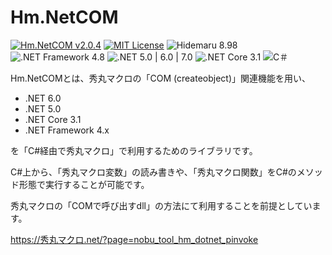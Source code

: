 # Hm.NetCOM

[![Hm.NetCOM v2.0.4](https://img.shields.io/badge/Hm.NetCOM-v2.0.4-6479ff.svg)](https://github.com/komiyamma/hidemaru_dotnet_com/releases)
[![MIT License](https://img.shields.io/badge/license-MIT-blue.svg?style=flat)](LICENSE)
![Hidemaru 8.98](https://img.shields.io/badge/Hidemaru-v8.98-6479ff.svg)
![.NET Framework 4.8](https://img.shields.io/badge/.NET_Framework-v4.8-6479ff.svg)
![.NET 5.0 | 6.0 | 7.0](https://img.shields.io/badge/.NET-v5.0_－_v7.0-6479ff.svg)
![.NET Core 3.1](https://img.shields.io/badge/.NET_Core-v3.1-6479ff.svg)
![C＃](https://img.shields.io/badge/C＃-v7.3_over-6479ff.svg)


Hm.NetCOMとは、秀丸マクロの「COM (createobject)」関連機能を用い、
- .NET 6.0
- .NET 5.0
- .NET Core 3.1
- .NET Framework 4.x

を「C#経由で秀丸マクロ」で利用するためのライブラリです。  


C#上から、「秀丸マクロ変数」の読み書きや、「秀丸マクロ関数」をC#のメソッド形態で実行することが可能です。  

秀丸マクロの「COMで呼び出すdll」の方法にて利用することを前提としています。  

https://秀丸マクロ.net/?page=nobu_tool_hm_dotnet_pinvoke
